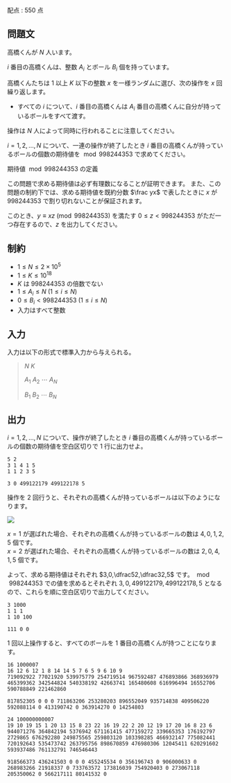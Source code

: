 配点 : $550$ 点

## 問題文

高橋くんが $N$ 人います。

$i$ 番目の高橋くんは、整数 $A _ i$ とボール $B _ i$ 個を持っています。

高橋くんたちは $1$ 以上 $K$ 以下の整数 $x$ を一様ランダムに選び、次の操作を $x$ 回繰り返します。

- すべての $i$ について、$i$ 番目の高橋くんは $A _ i$ 番目の高橋くんに自分が持っているボールをすべて渡す。

操作は $N$ 人によって同時に行われることに注意してください。

$i=1,2,\ldots,N$ について、一連の操作が終了したとき $i$ 番目の高橋くんが持っているボールの個数の期待値を ${}\bmod{998244353}$ で求めてください。

期待値 ${}\bmod{998244353}$ の定義

この問題で求める期待値は必ず有理数になることが証明できます。 また、この問題の制約下では、求める期待値を既約分数 $\frac yx$ で表したときに $x$ が $998244353$ で割り切れないことが保証されます。

このとき、$y\equiv xz\pmod{998244353}$ を満たす $0\leq z\lt998244353$ がただ一つ存在するので、$z$ を出力してください。

## 制約

- $1\leq N\leq 2\times10^5$
- $1\leq K\leq 10^{18}$
- $K$ は $998244353$ の倍数でない
- $1\leq A _ i\leq N\ (1\leq i\leq N)$
- $0\leq B _ i\lt998244353\ (1\leq i\leq N)$
- 入力はすべて整数

## 入力

入力は以下の形式で標準入力から与えられる。

> $N$ $K$
> 
> $A _ 1$ $A _ 2$ $\cdots$ $A _ N$
> 
> $B _ 1$ $B _ 2$ $\cdots$ $B _ N$

## 出力

$i=1,2,\ldots,N$ について、操作が終了したとき $i$ 番目の高橋くんが持っているボールの個数の期待値を空白区切りで $1$ 行に出力せよ。

```input1
5 2
3 1 4 1 5
1 1 2 3 5
```

```output1
3 0 499122179 499122178 5
```

操作を $2$ 回行うと、それぞれの高橋くんが持っているボールは以下のようになります。

![](https://img.atcoder.jp/abc310/eeca44e66744660173a72967840e158a.png)

$x=1$ が選ばれた場合、それぞれの高橋くんが持っているボールの数は $4,0,1,2,5$ 個です。<br>
$x=2$ が選ばれた場合、それぞれの高橋くんが持っているボールの数は $2,0,4,1,5$ 個です。

よって、求める期待値はそれぞれ $3,0,\dfrac52,\dfrac32,5$ です。
${}\bmod{998244353}$ での値を求めるとそれぞれ $3,0,499122179,499122178,5$ となるので、これらを順に空白区切りで出力してください。

```input2
3 1000
1 1 1
1 10 100
```

```output2
111 0 0
```

$1$ 回以上操作すると、すべてのボールを $1$ 番目の高橋くんが持つことになります。

```input3
16 1000007
16 12 6 12 1 8 14 14 5 7 6 5 9 6 10 9
719092922 77021920 539975779 254719514 967592487 476893866 368936979 465399362 342544824 540338192 42663741 165480608 616996494 16552706 590788849 221462860
```

```output3
817852305 0 0 0 711863206 253280203 896552049 935714838 409506220 592088114 0 413190742 0 363914270 0 14254803
```

```input4
24 100000000007
19 10 19 15 1 20 13 15 8 23 22 16 19 22 2 20 12 19 17 20 16 8 23 6
944071276 364842194 5376942 671161415 477159272 339665353 176192797 2729865 676292280 249875565 259803120 103398285 466932147 775082441 720192643 535473742 263795756 898670859 476980306 12045411 620291602 593937486 761132791 746546443
```

```output4
918566373 436241503 0 0 0 455245534 0 356196743 0 906000633 0 268983266 21918337 0 733763572 173816039 754920403 0 273067118 205350062 0 566217111 80141532 0
```